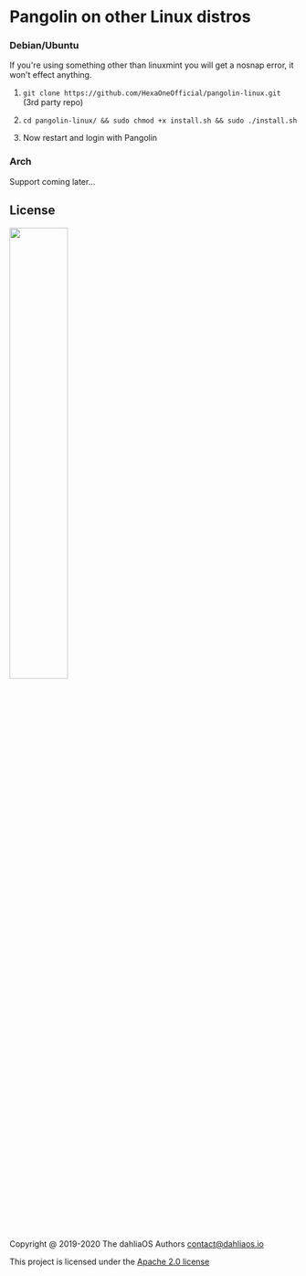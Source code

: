 # Pangolin on other Linux distros

### Debian/Ubuntu

If you're using something other than linuxmint you will get a nosnap error, it won't effect anything.

1. ```git clone https://github.com/HexaOneOfficial/pangolin-linux.git``` (3rd party repo)

2. ```cd pangolin-linux/ && sudo chmod +x install.sh && sudo ./install.sh```

3. Now restart and login with Pangolin

### Arch

Support coming later...

## License

<p align="left">
  <img width="45%" src="https://github.com/dahlia-os/brand/blob/master/Logo%20SVGs/dahliaOS%20logo%20with%20text%20(drop%20shadow).svg"
</p>

Copyright @ 2019-2020 The dahliaOS Authors contact@dahliaos.io

This project is licensed under the [Apache 2.0 license](https://github.com/dahlia-os/documentation/blob/master/LICENSE)
